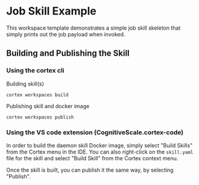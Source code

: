 # Job Skill Example

This workspace template demonstrates a simple job skill skeleton that simply prints out the job payload when invoked.

## Building and Publishing the Skill

### Using the cortex cli

Building skill(s)

```
cortex workspaces build
```

Publishing  skill and docker image

```
cortex workspaces publish
```

### Using the VS code extension (CognitiveScale.cortex-code)

In order to build the daemon skill Docker image, simply select "Build Skills" from the Cortex menu in the IDE.  You can also right-click on the `skill.yaml` file for the skill and select "Build Skill" from the Cortex context menu.

Once the skill is built, you can publish it the same way, by selecting "Publish".
